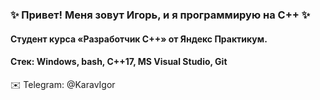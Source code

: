 ### ✨ Привет! Меня зовут Игорь, и я программирую на C++ ✨
#### Студент курса «Разработчик С++» от Яндекс Практикум.

#### **Стек:** Windows, bash, C++17, MS Visual Studio, Git

✉️ Telegram: @KaravIgor

